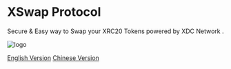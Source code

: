 # XSwap Protocol

Secure & Easy way to Swap your XRC20 Tokens powered by XDC Network .


![logo](https://xspswap.finance/Welcome.png)




[English Version](https://xspswap.finance/WhitepaperV1.pdf)
[Chinese Version](https://xspswap.finance/CN.pdf)


